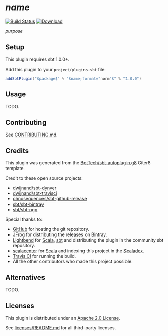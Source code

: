 # $name$

[![Build Status]](https://travis-ci.com/$organizationName;format="word"$/$name$)
[![Download]](https://bintray.com/$organizationName;format="word,lower"$/sbt-plugins/$name$/_latestVersion)

$purpose$

## Setup

This plugin requires sbt 1.0.0+.

Add this plugin to your `project/plugins.sbt` file:
```scala
addSbtPlugin("$package$" % "$name;format="norm"$" % "1.0.0")
```

## Usage

TODO.

## Contributing

See [CONTRIBUTING.md].

## Credits

This plugin was generated from the [BotTech/sbt-autoplugin.g8] Giter8 template.

Credit to these open source projects:
* [dwijnand/sbt-dynver]
* [dwijnand/sbt-travisci]
* [ohnosequences/sbt-github-release]
* [sbt/sbt-bintray]
* [sbt/sbt-pgp]

Special thanks to:
* [GitHub] for hosting the git repository.
* [JFrog] for distributing the releases on Bintray.
* [Lightbend] for [Scala], [sbt] and distributing the plugin in the community sbt repository.
* [scalacenter] for [Scala] and indexing this project in the [Scaladex].
* [Travis CI] for running the build.
* All the other contributors who made this project possible.

## Alternatives

TODO.

## Licenses

This plugin is distributed under an [Apache 2.0 License].

See [licenses/README.md] for all third-party licenses.

[apache 2.0 license]: LICENSE
[build status]: https://travis-ci.com/$organizationName;format="word"$/$name$.svg?branch=master
[bottech/sbt-autoplugin.g8]: https://github.com/BotTech/sbt-autoplugin.g8
[contributing.md]: CONTRIBUTING.md
[download]: https://api.bintray.com/packages/$organizationName;format="word,lower"$/sbt-plugins/$name$/images/download.svg
[dwijnand/sbt-dynver]: https://github.com/dwijnand/sbt-dynver
[dwijnand/sbt-travisci]: https://github.com/dwijnand/sbt-travisci
[github]: https://github.com
[jfrog]: https://jfrog.com
[licenses/readme.md]: licenses/README.md
[lightbend]: https://www.lightbend.com
[ohnosequences/sbt-github-release]: https://github.com/ohnosequences/sbt-github-release
[sbt]: https://www.scala-sbt.org
[sbt/sbt-bintray]: https://github.com/sbt/sbt-bintray
[sbt/sbt-pgp]: https://github.com/sbt/sbt-pgp
[scala]: https://www.scala-lang.org
[scalacenter]: https://scala.epfl.ch
[scaladex]: https://index.scala-lang.org
[travis ci]: https://travis-ci.com
